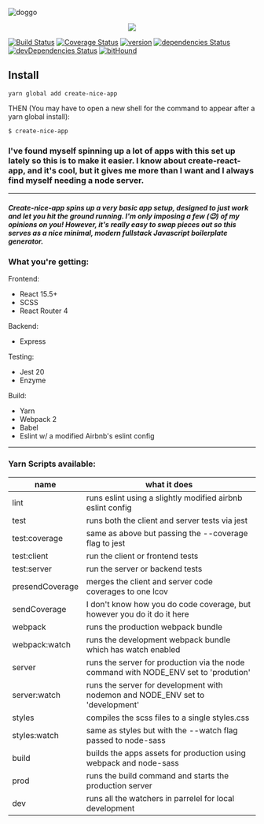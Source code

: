 ![doggo](https://media.giphy.com/media/1M4w25h7a3PEs/giphy.gif)
<p align="center">
  <img src="https://media.giphy.com/media/3og0IwJPfGwyMt9uHm/giphy.gif"/>
</p>

[![Build Status](https://travis-ci.org/brantstuns/create-nice-app.svg?branch=master)](https://travis-ci.org/brantstuns/create-nice-app)
[![Coverage Status](https://coveralls.io/repos/github/brantstuns/create-nice-app/badge.svg?branch=master)](https://coveralls.io/github/brantstuns/create-nice-app?branch=master)
[![version](https://badge.fury.io/js/create-nice-app.svg)](https://badge.fury.io/js/create-nice-app)
[![dependencies Status](https://david-dm.org/brantstuns/create-nice-app/status.svg)](https://david-dm.org/brantstuns/create-nice-app)
[![devDependencies Status](https://david-dm.org/brantstuns/create-nice-app/dev-status.svg)](https://david-dm.org/brantstuns/create-nice-app?type=dev)
[![bitHound](https://img.shields.io/bithound/dependencies/github/rexxars/sse-channel.svg)](https://github.com/brantstuns/create-nice-app/)

## Install
```
yarn global add create-nice-app 
```
THEN (You may have to open a new shell for the command to appear after a yarn global install):
```
$ create-nice-app 
```

### I've found myself spinning up a lot of apps with this set up lately so this is to make it easier. I know about create-react-app, and it's cool, but it gives me more than I want and I always find myself needing a node server. 
---
##### Create-nice-app spins up a very basic app setup, designed to just work and let you hit the ground running. I'm only imposing a few (😉) of my opinions on you! However, it's really easy to swap pieces out so this serves as a nice minimal, modern  fullstack Javascript boilerplate generator.

### What you're getting:
Frontend: 
- React 15.5+
- SCSS
- React Router 4

Backend:
- Express

Testing:
- Jest 20
- Enzyme

Build:
- Yarn
- Webpack 2
- Babel
- Eslint w/ a modified Airbnb's eslint config
---
### Yarn Scripts available: 
| name | what it does | 
| --- | --- |
| lint | runs eslint using a slightly modified airbnb eslint config |
| test | runs both the client and server tests via jest |
| test:coverage | same as above but passing the --coverage flag to jest |
| test:client | run the client or frontend tests |
| test:server | run the server or backend tests |
| presendCoverage | merges the client and server code coverages to one lcov |
| sendCoverage | I don't know how you do code coverage, but however you do it do it here |
| webpack | runs the production webpack bundle |
| webpack:watch | runs the development webpack bundle which has watch enabled |
| server | runs the server for production via the node command with NODE_ENV set to 'prodution' |
| server:watch | runs the server for development with nodemon and NODE_ENV set to 'development' |
| styles | compiles the scss files to a single styles.css |
| styles:watch | same as styles but with the --watch flag passed to node-sass |
| build | builds the apps assets for production using webpack and node-sass |
| prod | runs the build command and starts the production server |
| dev | runs all the watchers in parrelel for local development |
